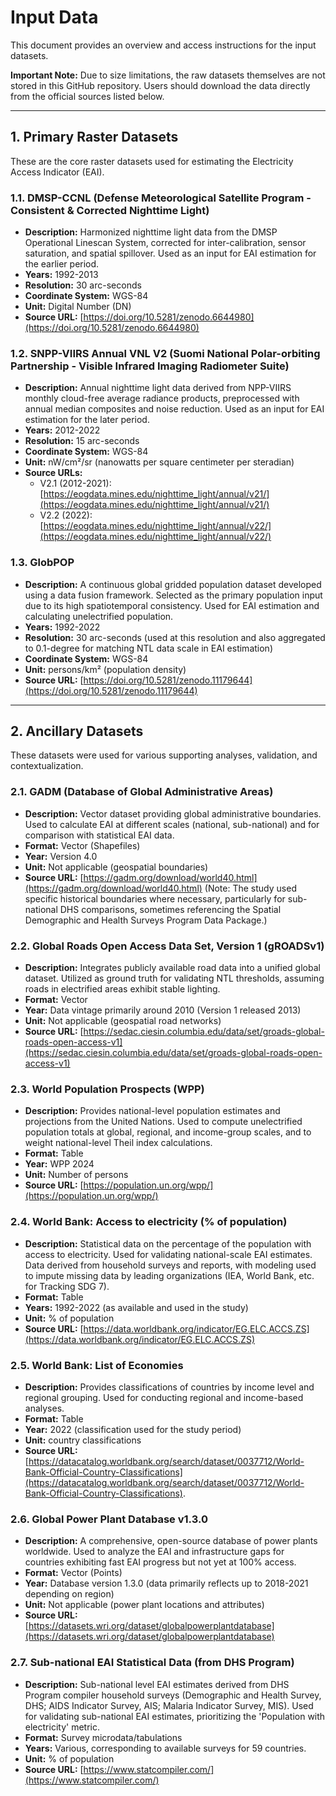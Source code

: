 # Input Data

This document provides an overview and access instructions for the input datasets.

**Important Note:** Due to size limitations, the raw datasets themselves are not stored in this GitHub repository. Users should download the data directly from the official sources listed below.

---

## 1. Primary Raster Datasets

These are the core raster datasets used for estimating the Electricity Access Indicator (EAI).

### 1.1. DMSP-CCNL (Defense Meteorological Satellite Program - Consistent & Corrected Nighttime Light)

* **Description:** Harmonized nighttime light data from the DMSP Operational Linescan System, corrected for inter-calibration, sensor saturation, and spatial spillover. Used as an input for EAI estimation for the earlier period.
* **Years:** 1992-2013
* **Resolution:** 30 arc-seconds
* **Coordinate System:** WGS-84
* **Unit:** Digital Number (DN)
* **Source URL:** [https://doi.org/10.5281/zenodo.6644980](https://doi.org/10.5281/zenodo.6644980)

### 1.2. SNPP-VIIRS Annual VNL V2 (Suomi National Polar-orbiting Partnership - Visible Infrared Imaging Radiometer Suite)

* **Description:** Annual nighttime light data derived from NPP-VIIRS monthly cloud-free average radiance products, preprocessed with annual median composites and noise reduction. Used as an input for EAI estimation for the later period.
* **Years:** 2012-2022
* **Resolution:** 15 arc-seconds
* **Coordinate System:** WGS-84
* **Unit:** nW/cm²/sr (nanowatts per square centimeter per steradian)
* **Source URLs:**
  * V2.1 (2012-2021): [https://eogdata.mines.edu/nighttime_light/annual/v21/](https://eogdata.mines.edu/nighttime_light/annual/v21/)
  * V2.2 (2022): [https://eogdata.mines.edu/nighttime_light/annual/v22/](https://eogdata.mines.edu/nighttime_light/annual/v22/)

### 1.3. GlobPOP

* **Description:** A continuous global gridded population dataset developed using a data fusion framework. Selected as the primary population input due to its high spatiotemporal consistency. Used for EAI estimation and calculating unelectrified population.
* **Years:** 1992-2022
* **Resolution:** 30 arc-seconds (used at this resolution and also aggregated to 0.1-degree for matching NTL data scale in EAI estimation)
* **Coordinate System:** WGS-84
* **Unit:** persons/km² (population density)
* **Source URL:** [https://doi.org/10.5281/zenodo.11179644](https://doi.org/10.5281/zenodo.11179644)

---

## 2. Ancillary Datasets

These datasets were used for various supporting analyses, validation, and contextualization.

### 2.1. GADM (Database of Global Administrative Areas)

* **Description:** Vector dataset providing global administrative boundaries. Used to calculate EAI at different scales (national, sub-national) and for comparison with statistical EAI data.
* **Format:** Vector (Shapefiles)
* **Year:** Version 4.0 
* **Unit:** Not applicable (geospatial boundaries)
* **Source URL:** [https://gadm.org/download/world40.html](https://gadm.org/download/world40.html) (Note: The study used specific historical boundaries where necessary, particularly for sub-national DHS comparisons, sometimes referencing the Spatial Demographic and Health Surveys Program Data Package.)

### 2.2. Global Roads Open Access Data Set, Version 1 (gROADSv1)

* **Description:** Integrates publicly available road data into a unified global dataset. Utilized as ground truth for validating NTL thresholds, assuming roads in electrified areas exhibit stable lighting.
* **Format:** Vector
* **Year:** Data vintage primarily around 2010 (Version 1 released 2013)
* **Unit:** Not applicable (geospatial road networks)
* **Source URL:** [https://sedac.ciesin.columbia.edu/data/set/groads-global-roads-open-access-v1](https://sedac.ciesin.columbia.edu/data/set/groads-global-roads-open-access-v1)

### 2.3. World Population Prospects (WPP)

* **Description:** Provides national-level population estimates and projections from the United Nations. Used to compute unelectrified population totals at global, regional, and income-group scales, and to weight national-level Theil index calculations.
* **Format:** Table
* **Year:** WPP 2024 
* **Unit:** Number of persons
* **Source URL:** [https://population.un.org/wpp/](https://population.un.org/wpp/)

### 2.4. World Bank: Access to electricity (% of population)

* **Description:** Statistical data on the percentage of the population with access to electricity. Used for validating national-scale EAI estimates. Data derived from household surveys and reports, with modeling used to impute missing data by leading organizations (IEA, World Bank, etc. for Tracking SDG 7).
* **Format:** Table
* **Years:** 1992-2022 (as available and used in the study)
* **Unit:** % of population
* **Source URL:** [https://data.worldbank.org/indicator/EG.ELC.ACCS.ZS](https://data.worldbank.org/indicator/EG.ELC.ACCS.ZS)

### 2.5. World Bank: List of Economies

* **Description:** Provides classifications of countries by income level and regional grouping. Used for conducting regional and income-based analyses.
* **Format:** Table
* **Year:** 2022 (classification used for the study period)
* **Unit:** country classifications
* **Source URL:** [https://datacatalog.worldbank.org/search/dataset/0037712/World-Bank-Official-Country-Classifications](https://datacatalog.worldbank.org/search/dataset/0037712/World-Bank-Official-Country-Classifications).

### 2.6. Global Power Plant Database v1.3.0

* **Description:** A comprehensive, open-source database of power plants worldwide. Used to analyze the EAI and infrastructure gaps for countries exhibiting fast EAI progress but not yet at 100% access.
* **Format:** Vector (Points)
* **Year:** Database version 1.3.0 (data primarily reflects up to 2018-2021 depending on region)
* **Unit:** Not applicable (power plant locations and attributes)
* **Source URL:** [https://datasets.wri.org/dataset/globalpowerplantdatabase](https://datasets.wri.org/dataset/globalpowerplantdatabase)

### 2.7. Sub-national EAI Statistical Data (from DHS Program)

* **Description:** Sub-national level EAI estimates derived from DHS Program compiler household surveys (Demographic and Health Survey, DHS; AIDS Indicator Survey, AIS; Malaria Indicator Survey, MIS). Used for validating sub-national EAI estimates, prioritizing the 'Population with electricity' metric.
* **Format:** Survey microdata/tabulations
* **Years:** Various, corresponding to available surveys for 59 countries.
* **Unit:** % of population
* **Source URL:** [https://www.statcompiler.com/](https://www.statcompiler.com/)   
